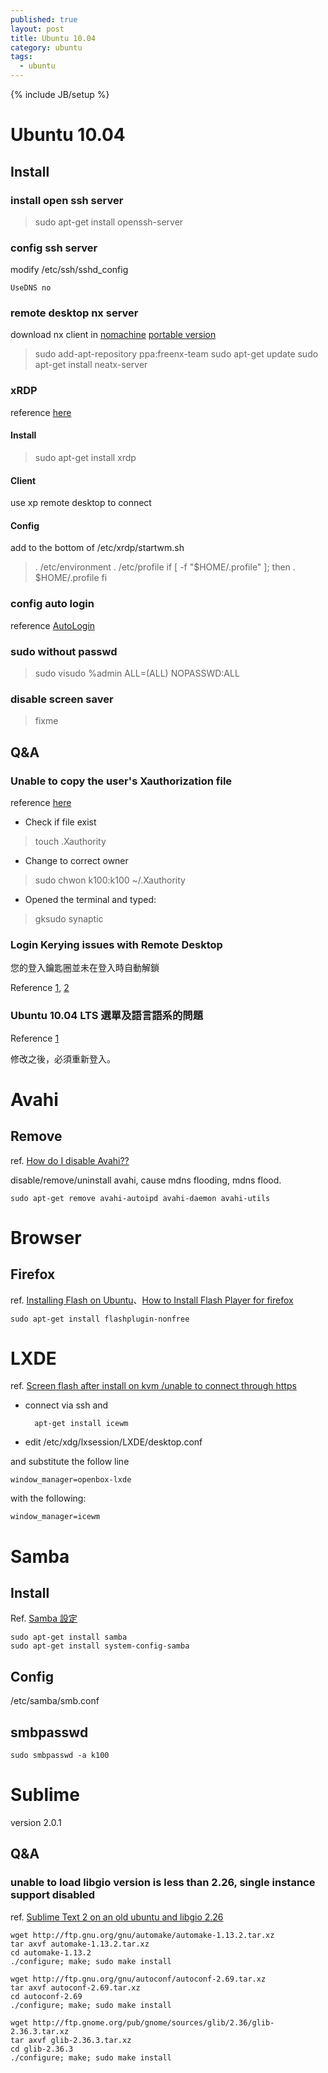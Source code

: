 ```yaml
---
published: true
layout: post
title: Ubuntu 10.04
category: ubuntu
tags: 
  - ubuntu
---
```


{% include JB/setup %}

# Ubuntu 10.04

## Install

### install open ssh server

> sudo apt-get install openssh-server

### config ssh server
modify /etc/ssh/sshd_config

    UseDNS no

### remote desktop nx server

download nx client in [nomachine](http://www.nomachine.com/download-package.php?Prod_Id=3835)
[portable version](http://code.google.com/p/mis-scripts/downloads/detail?name=nxclient-portable-pour-windows-3.0.3-6.zip&can=2&q=)

> sudo add-apt-repository ppa:freenx-team
> sudo apt-get update
> sudo apt-get install neatx-server

### xRDP

reference [here](http://blog.jangmt.com/2010/08/windowslinuxxrdp.html)

#### Install

> sudo apt-get install xrdp

#### Client

use xp remote desktop to connect

#### Config

add to the bottom of /etc/xrdp/startwm.sh
> . /etc/environment
> . /etc/profile
> if [ -f "$HOME/.profile" ]; then
>     . $HOME/.profile
> fi

### config auto login

reference [AutoLogin](https://help.ubuntu.com/community/AutoLogin)

### sudo without passwd

> sudo visudo
    %admin ALL=(ALL) NOPASSWD:ALL

### disable screen saver

> fixme

## Q&A

### Unable to copy the user's Xauthorization file

reference [here](http://ubuntuforums.org/showthread.php?t=1803102)

* Check if file exist
> touch .Xauthority

* Change to correct owner
> sudo chwon k100:k100 ~/.Xauthority

* Opened the terminal and typed:
> gksudo synaptic

### Login Kerying issues with Remote Desktop

您的登入鑰匙圈並未在登入時自動解鎖

Reference [1](http://ubuntuforums.org/showpost.php?p=10229123&postcount=6), [2](http://dickgg.blogspot.tw/2011/02/ubuntu-104-vnc-gnome.html)

### Ubuntu 10.04 LTS 選單及語言語系的問題

Reference [1](http://blog.jangmt.com/2010/06/ubuntu-1004-lts.html)

修改之後，必須重新登入。

# Avahi

## Remove
ref. [How do I disable Avahi??](http://ubuntuforums.org/showthread.php?t=1339516&page=2)

disable/remove/uninstall avahi, cause mdns flooding, mdns flood.

    sudo apt-get remove avahi-autoipd avahi-daemon avahi-utils

# Browser

## Firefox
ref. [Installing Flash on Ubuntu](http://www.psychocats.net/ubuntu/flash)、[How to Install Flash Player for firefox](http://www.cyberciti.biz/faq/ubuntu-linux-how-to-install-flash-player-for-firefox/)

    sudo apt-get install flashplugin-nonfree

# LXDE
ref. [Screen flash after install on kvm /unable to connect through https ](https://forum.zentyal.org/index.php?topic=9740.0)

* connect via ssh and

        apt-get install icewm

* edit /etc/xdg/lxsession/LXDE/desktop.conf

and substitute the follow line

    window_manager=openbox-lxde

with the following:

    window_manager=icewm

# Samba

## Install

Ref. [Samba 設定](http://maxron.blogspot.tw/2010/11/linux-ubuntu-1004-samba.html)

    sudo apt-get install samba
    sudo apt-get install system-config-samba

## Config

/etc/samba/smb.conf

## smbpasswd

    sudo smbpasswd -a k100

# Sublime
version 2.0.1

## Q&A

### unable to load libgio version is less than 2.26, single instance support disabled
ref. [Sublime Text 2 on an old ubuntu and libgio 2.26](http://mashingwachine.tumblr.com/post/4414279415/sublime-text-2-on-an-old-ubuntu-and-libgio-2-26)

    wget http://ftp.gnu.org/gnu/automake/automake-1.13.2.tar.xz
    tar axvf automake-1.13.2.tar.xz
    cd automake-1.13.2
    ./configure; make; sudo make install
    
    wget http://ftp.gnu.org/gnu/autoconf/autoconf-2.69.tar.xz
    tar axvf autoconf-2.69.tar.xz
    cd autoconf-2.69
    ./configure; make; sudo make install
        
    wget http://ftp.gnome.org/pub/gnome/sources/glib/2.36/glib-2.36.3.tar.xz
    tar axvf glib-2.36.3.tar.xz
    cd glib-2.36.3
    ./configure; make; sudo make install